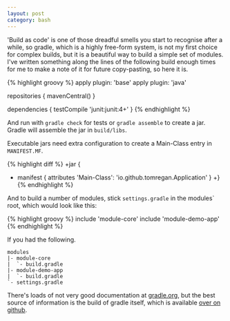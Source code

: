 ```yaml
---
layout: post
category: bash
---
```


'Build as code' is one of those dreadful smells you start to recognise after
a while, so gradle, which is a highly free-form system, is not my first choice
for complex builds, but it is a beautiful way to build a simple set of modules.
I've written something along the lines of the following build enough times for
me to make a note of it for future copy-pasting, so here it is.

{% highlight groovy %}
apply plugin: 'base'
apply plugin: 'java'

repositories {
    mavenCentral()
}

dependencies {
    testCompile 'junit:junit:4+'
}
{% endhighlight %}

And run with `gradle check` for tests or `gradle assemble` to create a jar.
Gradle will assemble the jar in `build/libs`.

Executable jars need extra configuration to create a Main-Class entry in
`MANIFEST.MF`.

{% highlight diff %}
+jar {
+    manifest { attributes 'Main-Class': 'io.github.tomregan.Application' }
+}
{% endhighlight %}

And to build a number of modules, stick `settings.gradle` in the modules` root,
which would look like this:

{% highlight groovy %}
include 'module-core'
include 'module-demo-app'
{% endhighlight %}

If you had the following.

    modules
    |- module-core
    |  `- build.gradle
    |- module-demo-app
    |  `- build.gradle
    `- settings.gradle

There's loads of not very good documentation at [gradle.org](https://www.google.co.uk/url?sa=t&rct=j&q=&esrc=s&source=web&cd=1&cad=rja&ved=0CDMQFjAA&url=http%3A%2F%2Fwww.gradle.org%2Fdocumentation&ei=6y2GUZWJN8OZhQeO4ICIBQ&usg=AFQjCNElnzzs-KfHqp0WfL-zuo90jM3Kuw&sig2=KsvVY1h0a7zlTydwiA71TA&bvm=bv.45960087,d.ZG4),
but the best source of information is the build of gradle itself, which is
available [over on github](https://github.com/gradle/gradle).
